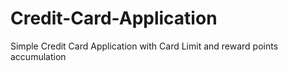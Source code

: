 # Credit-Card-Application
Simple Credit Card Application with Card Limit and reward points accumulation
